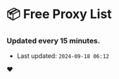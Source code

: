 # :package: Free Proxy List
### Updated every 15 minutes.

- Last updated: `2024-09-18 06:12`

:heart:
